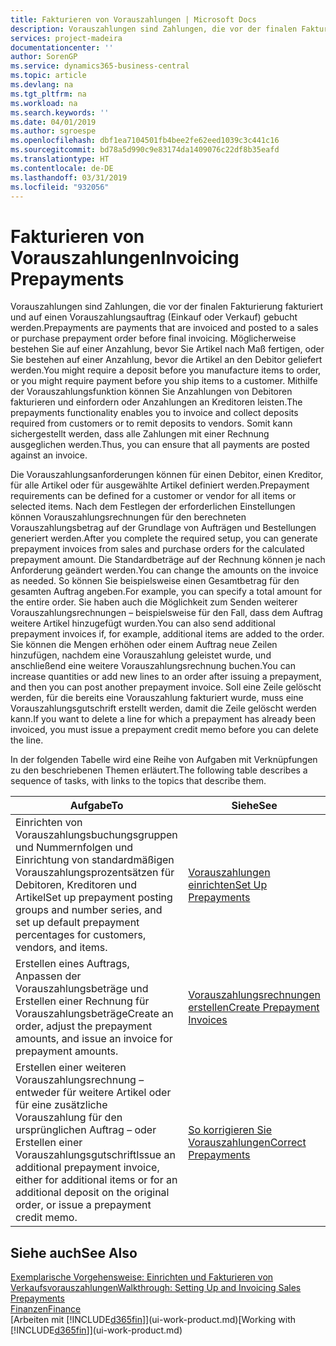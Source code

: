 ```yaml
---
title: Fakturieren von Vorauszahlungen | Microsoft Docs
description: Vorauszahlungen sind Zahlungen, die vor der finalen Fakturierung fakturiert und auf einen Vorauszahlungsauftrag (Einkauf oder Verkauf) gebucht werden. Möglicherweise bestehen Sie auf einer Anzahlung, bevor Sie Artikel nach Maß fertigen, oder Sie bestehen auf einer Anzahlung, bevor die Artikel an den Debitor geliefert werden. Mithilfe der Vorauszahlungsfunktion können Sie Anzahlungen von Debitoren fakturieren und einfordern oder Anzahlungen an Kreditoren leisten. Somit kann sichergestellt werden, dass alle Zahlungen mit einer Rechnung ausgeglichen werden.
services: project-madeira
documentationcenter: ''
author: SorenGP
ms.service: dynamics365-business-central
ms.topic: article
ms.devlang: na
ms.tgt_pltfrm: na
ms.workload: na
ms.search.keywords: ''
ms.date: 04/01/2019
ms.author: sgroespe
ms.openlocfilehash: dbf1ea7104501fb4bee2fe62eed1039c3c441c16
ms.sourcegitcommit: bd78a5d990c9e83174da1409076c22df8b35eafd
ms.translationtype: HT
ms.contentlocale: de-DE
ms.lasthandoff: 03/31/2019
ms.locfileid: "932056"
---
```

# <a name="invoicing-prepayments"></a><span data-ttu-id="b11fe-106">Fakturieren von Vorauszahlungen</span><span class="sxs-lookup"><span data-stu-id="b11fe-106">Invoicing Prepayments</span></span>
<span data-ttu-id="b11fe-107">Vorauszahlungen sind Zahlungen, die vor der finalen Fakturierung fakturiert und auf einen Vorauszahlungsauftrag (Einkauf oder Verkauf) gebucht werden.</span><span class="sxs-lookup"><span data-stu-id="b11fe-107">Prepayments are payments that are invoiced and posted to a sales or purchase prepayment order before final invoicing.</span></span> <span data-ttu-id="b11fe-108">Möglicherweise bestehen Sie auf einer Anzahlung, bevor Sie Artikel nach Maß fertigen, oder Sie bestehen auf einer Anzahlung, bevor die Artikel an den Debitor geliefert werden.</span><span class="sxs-lookup"><span data-stu-id="b11fe-108">You might require a deposit before you manufacture items to order, or you might require payment before you ship items to a customer.</span></span> <span data-ttu-id="b11fe-109">Mithilfe der Vorauszahlungsfunktion können Sie Anzahlungen von Debitoren fakturieren und einfordern oder Anzahlungen an Kreditoren leisten.</span><span class="sxs-lookup"><span data-stu-id="b11fe-109">The prepayments functionality enables you to invoice and collect deposits required from customers or to remit deposits to vendors.</span></span> <span data-ttu-id="b11fe-110">Somit kann sichergestellt werden, dass alle Zahlungen mit einer Rechnung ausgeglichen werden.</span><span class="sxs-lookup"><span data-stu-id="b11fe-110">Thus, you can ensure that all payments are posted against an invoice.</span></span>  

 <span data-ttu-id="b11fe-111">Die Vorauszahlungsanforderungen können für einen Debitor, einen Kreditor, für alle Artikel oder für ausgewählte Artikel definiert werden.</span><span class="sxs-lookup"><span data-stu-id="b11fe-111">Prepayment requirements can be defined for a customer or vendor for all items or selected items.</span></span> <span data-ttu-id="b11fe-112">Nach dem Festlegen der erforderlichen Einstellungen können Vorauszahlungsrechnungen für den berechneten Vorauszahlungsbetrag auf der Grundlage von Aufträgen und Bestellungen generiert werden.</span><span class="sxs-lookup"><span data-stu-id="b11fe-112">After you complete the required setup, you can generate prepayment invoices from sales and purchase orders for the calculated prepayment amount.</span></span> <span data-ttu-id="b11fe-113">Die Standardbeträge auf der Rechnung können je nach Anforderung geändert werden.</span><span class="sxs-lookup"><span data-stu-id="b11fe-113">You can change the amounts on the invoice as needed.</span></span> <span data-ttu-id="b11fe-114">So können Sie beispielsweise einen Gesamtbetrag für den gesamten Auftrag angeben.</span><span class="sxs-lookup"><span data-stu-id="b11fe-114">For example, you can specify a total amount for the entire order.</span></span> <span data-ttu-id="b11fe-115">Sie haben auch die Möglichkeit zum Senden weiterer Vorauszahlungsrechnungen – beispielsweise für den Fall, dass dem Auftrag weitere Artikel hinzugefügt wurden.</span><span class="sxs-lookup"><span data-stu-id="b11fe-115">You can also send additional prepayment invoices if, for example, additional items are added to the order.</span></span> <span data-ttu-id="b11fe-116">Sie können die Mengen erhöhen oder einem Auftrag neue Zeilen hinzufügen, nachdem eine Vorauszahlung geleistet wurde, und anschließend eine weitere Vorauszahlungsrechnung buchen.</span><span class="sxs-lookup"><span data-stu-id="b11fe-116">You can increase quantities or add new lines to an order after issuing a prepayment, and then you can post another prepayment invoice.</span></span> <span data-ttu-id="b11fe-117">Soll eine Zeile gelöscht werden, für die bereits eine Vorauszahlung fakturiert wurde, muss eine Vorauszahlungsgutschrift erstellt werden, damit die Zeile gelöscht werden kann.</span><span class="sxs-lookup"><span data-stu-id="b11fe-117">If you want to delete a line for which a prepayment has already been invoiced, you must issue a prepayment credit memo before you can delete the line.</span></span>  

 <span data-ttu-id="b11fe-118">In der folgenden Tabelle wird eine Reihe von Aufgaben mit Verknüpfungen zu den beschriebenen Themen erläutert.</span><span class="sxs-lookup"><span data-stu-id="b11fe-118">The following table describes a sequence of tasks, with links to the topics that describe them.</span></span>

|<span data-ttu-id="b11fe-119">**Aufgabe**</span><span class="sxs-lookup"><span data-stu-id="b11fe-119">**To**</span></span>|<span data-ttu-id="b11fe-120">**Siehe**</span><span class="sxs-lookup"><span data-stu-id="b11fe-120">**See**</span></span>|  
|------------|-------------|  
|<span data-ttu-id="b11fe-121">Einrichten von Vorauszahlungsbuchungsgruppen und Nummernfolgen und Einrichtung von standardmäßigen Vorauszahlungsprozentsätzen für Debitoren, Kreditoren und Artikel</span><span class="sxs-lookup"><span data-stu-id="b11fe-121">Set up prepayment posting groups and number series, and set up default prepayment percentages for customers, vendors, and items.</span></span>|[<span data-ttu-id="b11fe-122">Vorauszahlungen einrichten</span><span class="sxs-lookup"><span data-stu-id="b11fe-122">Set Up Prepayments</span></span>](finance-set-up-prepayments.md)|
|<span data-ttu-id="b11fe-123">Erstellen eines Auftrags, Anpassen der Vorauszahlungsbeträge und Erstellen einer Rechnung für Vorauszahlungsbeträge</span><span class="sxs-lookup"><span data-stu-id="b11fe-123">Create an order, adjust the prepayment amounts, and issue an invoice for prepayment amounts.</span></span>|[<span data-ttu-id="b11fe-124">Vorauszahlungsrechnungen erstellen</span><span class="sxs-lookup"><span data-stu-id="b11fe-124">Create Prepayment Invoices</span></span>](finance-how-to-create-prepayment-invoices.md)|  
|<span data-ttu-id="b11fe-125">Erstellen einer weiteren Vorauszahlungsrechnung – entweder für weitere Artikel oder für eine zusätzliche Vorauszahlung für den ursprünglichen Auftrag – oder Erstellen einer Vorauszahlungsgutschrift</span><span class="sxs-lookup"><span data-stu-id="b11fe-125">Issue an additional prepayment invoice, either for additional items or for an additional deposit on the original order, or issue a prepayment credit memo.</span></span>|[<span data-ttu-id="b11fe-126">So korrigieren Sie Vorauszahlungen</span><span class="sxs-lookup"><span data-stu-id="b11fe-126">Correct Prepayments</span></span>](finance-how-to-correct-prepayments.md)|  

## <a name="see-also"></a><span data-ttu-id="b11fe-127">Siehe auch</span><span class="sxs-lookup"><span data-stu-id="b11fe-127">See Also</span></span>  
[<span data-ttu-id="b11fe-128">Exemplarische Vorgehensweise: Einrichten und Fakturieren von Verkaufsvorauszahlungen</span><span class="sxs-lookup"><span data-stu-id="b11fe-128">Walkthrough: Setting Up and Invoicing Sales Prepayments</span></span>](walkthrough-setting-up-and-invoicing-sales-prepayments.md)  
[<span data-ttu-id="b11fe-129">Finanzen</span><span class="sxs-lookup"><span data-stu-id="b11fe-129">Finance</span></span>](finance.md)  
<span data-ttu-id="b11fe-130">[Arbeiten mit [!INCLUDE[d365fin](includes/d365fin_md.md)]](ui-work-product.md)</span><span class="sxs-lookup"><span data-stu-id="b11fe-130">[Working with [!INCLUDE[d365fin](includes/d365fin_md.md)]](ui-work-product.md)</span></span>

